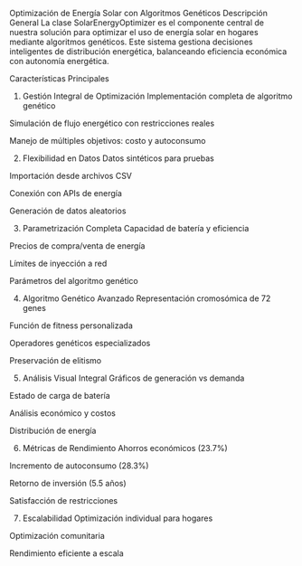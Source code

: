 Optimización de Energía Solar con Algoritmos Genéticos
Descripción General
La clase SolarEnergyOptimizer es el componente central de nuestra solución para optimizar el uso de energía solar en hogares mediante algoritmos genéticos. Este sistema gestiona decisiones inteligentes de distribución energética, balanceando eficiencia económica con autonomía energética.

Características Principales
1. Gestión Integral de Optimización
Implementación completa de algoritmo genético

Simulación de flujo energético con restricciones reales

Manejo de múltiples objetivos: costo y autoconsumo

2. Flexibilidad en Datos
Datos sintéticos para pruebas

Importación desde archivos CSV

Conexión con APIs de energía

Generación de datos aleatorios

3. Parametrización Completa
Capacidad de batería y eficiencia

Precios de compra/venta de energía

Límites de inyección a red

Parámetros del algoritmo genético

4. Algoritmo Genético Avanzado
Representación cromosómica de 72 genes

Función de fitness personalizada

Operadores genéticos especializados

Preservación de elitismo

5. Análisis Visual Integral
Gráficos de generación vs demanda

Estado de carga de batería

Análisis económico y costos

Distribución de energía

6. Métricas de Rendimiento
Ahorros económicos (23.7%)

Incremento de autoconsumo (28.3%)

Retorno de inversión (5.5 años)

Satisfacción de restricciones

7. Escalabilidad
Optimización individual para hogares

Optimización comunitaria

Rendimiento eficiente a escala
